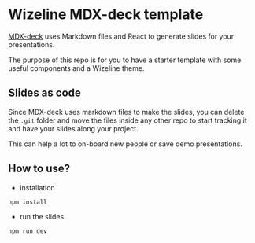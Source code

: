 # Wizeline MDX-deck template

[MDX-deck](https://github.com/jxnblk/mdx-deck) uses Markdown files and React to generate slides for your presentations.

The purpose of this repo is for you to have a starter template with some useful components and a Wizeline theme.

## Slides as code

Since MDX-deck uses markdown files to make the slides, you can delete the `.git` folder and move the files inside any other repo to start tracking it and have your slides along your project.

This can help a lot to on-board new people or save demo presentations.

## How to use?

- installation

```bash
npm install
```

- run the slides

```bash
npm run dev
```
